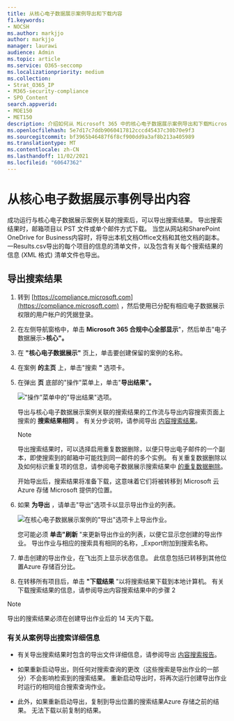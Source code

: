 ```yaml
---
title: 从核心电子数据展示案例导出和下载内容
f1.keywords:
- NOCSH
ms.author: markjjo
author: markjjo
manager: laurawi
audience: Admin
ms.topic: article
ms.service: O365-seccomp
ms.localizationpriority: medium
ms.collection:
- Strat_O365_IP
- M365-security-compliance
- SPO_Content
search.appverid:
- MOE150
- MET150
description: 介绍如何从 Microsoft 365 中的核心电子数据展示案例导出和下载Microsoft 365。
ms.openlocfilehash: 5e7d17c7ddb9060417812cccd45437c30b70e9f3
ms.sourcegitcommit: bf3965b46487f6f8cf900dd9a3af8b213a405989
ms.translationtype: MT
ms.contentlocale: zh-CN
ms.lasthandoff: 11/02/2021
ms.locfileid: "60647362"
---
```

# <a name="export-content-from-a-core-ediscovery-case"></a>从核心电子数据展示事例导出内容

成功运行与核心电子数据展示案例关联的搜索后，可以导出搜索结果。 导出搜索结果时，邮箱项目以 PST 文件或单个邮件方式下载。 当您从网站和SharePoint OneDrive for Business内容时，将导出本机文档Office文档和其他文档的副本。 一Results.csv导出的每个项目的信息的清单文件，以及包含有关每个搜索结果的信息 (XML 格式) 清单文件也导出。
  
## <a name="export-search-results"></a>导出搜索结果

1. 转到 [https://compliance.microsoft.com](https://compliance.microsoft.com) ，然后使用已分配有相应电子数据展示权限的用户帐户的凭据登录。

2. 在左侧导航窗格中，单击 **Microsoft 365 合规中心全部显示**"，然后单击"电子数据展示>**核心"。**

3. 在 **"核心电子数据展示"** 页上，单击要创建保留的案例的名称。

4. 在案例 **的主页** 上，单击"搜索 **"** 选项卡。

5. 在弹出 **页** 底部的"操作"菜单上，单击"**导出结果"。**

   !["操作"菜单中的"导出结果"选项。](../media/ActionMenuExportResults.png)

   导出与核心电子数据展示案例关联的搜索结果的工作流与导出内容搜索页面上搜索的 **搜索结果相同** 。 有关分步说明，请参阅导出 [内容搜索结果](export-search-results.md)。

   > [!NOTE]
   > 导出搜索结果时，可以选择启用重复数据删除，以便只导出电子邮件的一个副本，即使搜索到的邮箱中可能找到同一邮件的多个实例。 有关重复数据删除以及如何标识重复项的信息，请参阅电子数据展示搜索结果中 [的重复数据删除](de-duplication-in-ediscovery-search-results.md)。

   开始导出后，搜索结果将准备下载，这意味着它们将被转移到 Microsoft 云Azure 存储 Microsoft 提供的位置。
  
6. 如果 **为导出** ，请单击"导出"选项卡以显示导出作业的列表。
  
   ![在核心电子数据展示案例的"导出"选项卡上导出作业。](../media/CoreeDiscoveryExport.png)

   您可能必须 **单击"刷新** "来更新导出作业的列表，以便它显示您创建的导出作业。 导出作业与相应的搜索具有相同的名称，_Export附加到搜索名称。

7. 单击创建的导出作业，在飞出页上显示状态信息。 此信息包括已转移到其他位置Azure 存储百分比。

8. 在转移所有项目后，单击 **"下载结果** "以将搜索结果下载到本地计算机。 有关下载搜索结果的信息，请参阅导出内容搜索结果中的步骤 2 [](export-search-results.md#step-2-download-the-search-results)

> [!NOTE]
> 导出的搜索结果必须在创建导出作业后的 14 天内下载。

### <a name="more-information-about-exporting-searches-from-a-case"></a>有关从案例导出搜索详细信息

- 有关导出搜索结果时包含的导出文件详细信息，请参阅导出 [内容搜索报告](export-a-content-search-report.md#whats-included-in-the-report)。

- 如果重新启动导出，则任何对搜索查询的更改（这些搜索是导出作业的一部分）不会影响检索到的搜索结果。 重新启动导出时，将再次运行创建导出作业时运行的相同组合搜索查询作业。

- 此外，如果重新启动导出，复制到导出位置的搜索结果Azure 存储之前的结果。 无法下载以前复制的结果。
